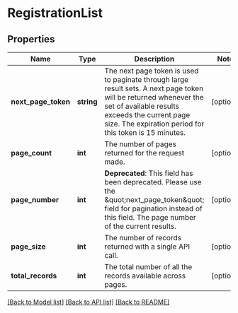 # RegistrationList

## Properties
Name | Type | Description | Notes
------------ | ------------- | ------------- | -------------
**next_page_token** | **string** | The next page token is used to paginate through large result sets. A next page token will be returned whenever the set of available results exceeds the current page size. The expiration period for this token is 15 minutes. | [optional] 
**page_count** | **int** | The number of pages returned for the request made. | [optional] 
**page_number** | **int** | **Deprecated**: This field has been deprecated. Please use the \&quot;next_page_token\&quot; field for pagination instead of this field.  The page number of the current results. | [optional] 
**page_size** | **int** | The number of records returned with a single API call. | [optional] 
**total_records** | **int** | The total number of all the records available across pages. | [optional] 

[[Back to Model list]](../README.md#documentation-for-models) [[Back to API list]](../README.md#documentation-for-api-endpoints) [[Back to README]](../README.md)


